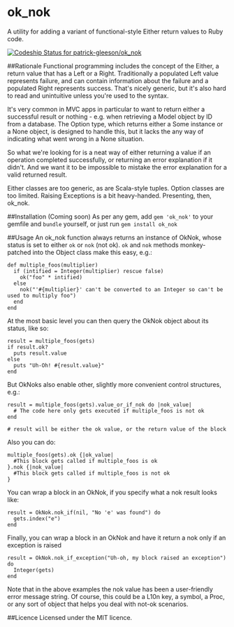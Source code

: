# ok_nok
A utility for adding a variant of functional-style Either return values to Ruby code.

[![Codeship Status for patrick-gleeson/ok_nok](https://www.codeship.io/projects/e971b5a0-e9b3-0132-e2ca-4602e60b2e9f/status?branch=master)](https://www.codeship.io/projects/82985)

##Rationale
Functional programming includes the concept of the Either, a return value that has a Left or a Right. Traditionally a populated Left value represents failure, and can contain information about the failure and a populated Right represents success.
That's nicely generic, but it's also hard to read and unintuitive unless you're used to the syntax.

It's very common in MVC apps in particular to want to return either a successful result or nothing - e.g. when retrieving a Model object by ID from a database. 
The Option type, which returns either a Some instance or a None object, is designed to handle this, but it lacks the any way of indicating what went wrong in a None situation.

So what we're looking for is a neat way of either returning a value if an operation completed successfully, or returning an error explanation if it didn't. And we want it to be impossible to mistake the error explanation for a valid returned result.

Either classes are too generic, as are Scala-style tuples. Option classes are too limited. Raising Exceptions is a bit heavy-handed. Presenting, then, ok_nok.

##Installation
(Coming soon)
As per any gem, add `gem 'ok_nok'` to your gemfile and `bundle` yourself, or just run `gem install ok_nok`

##Usage
An ok_nok function always returns an instance of OkNok, whose status is set to either `ok` or `nok` (not ok). `ok` and `nok` methods monkey-patched into the Object class make this easy, e.g.:

    def multiple_foos(multiplier)
      if (intified = Integer(multiplier) rescue false)
        ok("foo" * intified)
      else
        nok("'#{multiplier}' can't be converted to an Integer so can't be used to multiply foo")
      end
    end
    
At the most basic level you can then query the OkNok object about its status, like so:

    result = multiple_foos(gets)
    if result.ok?
      puts result.value
    else
      puts "Uh-Oh! #{result.value}"
    end
    
But OkNoks also enable other, slightly more convenient control structures, e.g.:

    result = multiple_foos(gets).value_or_if_nok do |nok_value|
      # The code here only gets executed if multiple_foos is not ok
    end
    
    # result will be either the ok value, or the return value of the block
    
Also you can do:

    multiple_foos(gets).ok {|ok_value| 
      #This block gets called if multiple_foos is ok 
    }.nok {|nok_value| 
      #This block gets called if multiple_foos is not ok
    }
    
You can wrap a block in an OkNok, if you specify what a nok result looks like:

    result = OkNok.nok_if(nil, "No 'e' was found") do
      gets.index("e")
    end
    
Finally, you can wrap a block in an OkNok and have it return a nok only if an exception is raised

    result = OkNok.nok_if_exception("Uh-oh, my block raised an exception") do
      Integer(gets)
    end

Note that in the above examples the nok value has been a user-friendly error message string. Of course, this could be a L10n key, a symbol, a Proc, or any sort of object that helps you deal with not-ok scenarios.


##Licence
Licensed under the MIT licence.
